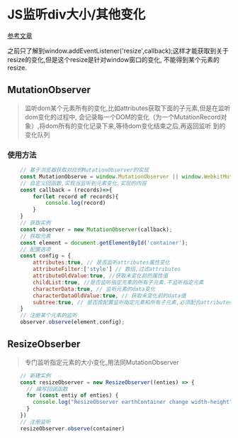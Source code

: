 # JS监听div大小/其他变化

[参考文章](https://libin1991.github.io/2019/01/01/JS%E7%9B%91%E5%90%ACdiv%E5%85%83%E7%B4%A0%E7%9A%84resize/)   

之前只了解到window.addEventListener('resize',callback);这样才能获取到关于resize的变化,但是这个resize是针对window窗口的变化,
不能得到某个元素的resize.
## MutationObserver
> 监听dom某个元素所有的变化,比如attributes获取下面的子元素,但是在监听dom变化的过程中,
> 会记录每一个DOM的变化（为一个MutationRecord对象）,将dom所有的变化记录下来,等待dom变化结束之后,再返回监听
> 到的变化队列

### 使用方法
``` javascript
    // 基于浏览器获取对应的MutationObserver的实现
    const MutationObserve = window.MutationObserver || window.WebkitMutaionObserver || window.MozMutationObserver;
    // 自定义回函数,实现当监听到元素变化,实现的内容
    const callback = (records)=>{
        for(let record of records){
            console.log(record)
        }
    }
    // 获取实例
    const observer = new MutationObserver(callback);
    // 获取元素
    const element = document.getElementById('container');
    // 配置选项
    const config = {
        attributes:true, // 是否监听attributes属性变化
        attributeFilter:['style'] // 数组,过滤attributes
        attributeOldValue:true, //获取未变化前的属性值
        childList:true, //是否监听指定元素的所有子元素.不监听指定元素
        characterData:true, // 监听元素的data变化
        characterDataOldValue:true, // 获取未变化前的data值
        subtree:true, // 是否按配置监听指定元素和所有子元素,必须配合attributes || childList || characterData之一使用
    }
    // 注册某个元素的监听
    observer.observe(element,config);
```

## ResizeObserber
> 专门监听指定元素的大小变化,用法同MutationObserver
``` javascript 
    // 新建实例
    const resizeObserver = new ResizeObserver((enties) => {
      // 编写回调函数
      for (const entiy of enties) {
        console.log("ResizeObserver earthContainer change width-height",entiy.contentRect.width,entiy.contentRect.height)
      }
    })
    // 注册监听
    resizeObserver.observe(container)
```
